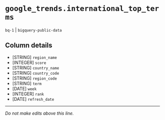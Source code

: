 # `google_trends.international_top_terms`
`bq-1` | `bigquery-public-data`

## Column details
* [STRING]    `region_name`
* [INTEGER]   `score`
* [STRING]    `country_name`
* [STRING]    `country_code`
* [STRING]    `region_code`
* [STRING]    `term`
* [DATE]      `week`
* [INTEGER]   `rank`
* [DATE]      `refresh_date`

-------------------------------------------------------------------------------
*Do not make edits above this line.*
